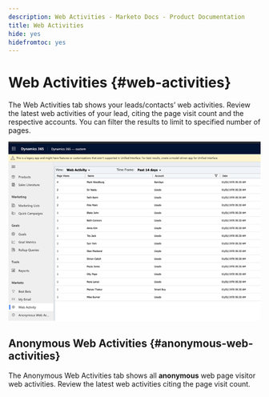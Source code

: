 ```yaml
---
description: Web Activities - Marketo Docs - Product Documentation
title: Web Activities
hide: yes
hidefromtoc: yes
---
```

# Web Activities {#web-activities}

The Web Activities tab shows your leads/contacts’ web activities.
Review the latest web activities of your lead, citing the page visit count and the respective accounts. You can filter the results to limit to specified number of pages.

![](assets/web-activities-1.png)

## Anonymous Web Activities {#anonymous-web-activities}

The Anonymous Web Activities tab shows all **anonymous** web page visitor web activities. Review the latest web activities citing the page visit count.
